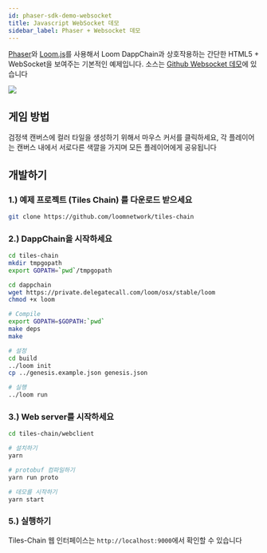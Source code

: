 ```yaml
---
id: phaser-sdk-demo-websocket
title: Javascript WebSocket 데모
sidebar_label: Phaser + Websocket 데모
---
```

[Phaser](http://phaser.io)와 [Loom.js](https://github.com/loomnetwork/loom-js)를 사용해서 Loom DappChain과 상호작용하는 간단한 HTML5 + WebSocket을 보여주는 기본적인 예제입니다. 소스는 [Github Websocket 데모](https://github.com/loomnetwork/tiles-chain)에 있습니다

![](https://camo.githubusercontent.com/9d49b0ce78d692e69d1dd571bc8d1aafe5b806a8/68747470733a2f2f647a776f6e73656d72697368372e636c6f756466726f6e742e6e65742f6974656d732f315232363044327030713370304d33693232304a2f53637265656e2532305265636f7264696e67253230323031382d30352d3232253230617425323031302e3233253230414d2e6769663f763d3961353539316139)

## 게임 방법

검정색 캔버스에 컬러 타일을 생성하기 위해서 마우스 커서를 클릭하세요, 각 플레이어는 캔버스 내에서 서로다른 색깔을 가지며 모든 플레이어에게 공유됩니다

## 개발하기

### 1.) 예제 프로젝트 (Tiles Chain) 를 다운로드 받으세요

```bash
git clone https://github.com/loomnetwork/tiles-chain
```

### 2.) DappChain을 시작하세요

```bash
cd tiles-chain
mkdir tmpgopath
export GOPATH=`pwd`/tmpgopath

cd dappchain
wget https://private.delegatecall.com/loom/osx/stable/loom
chmod +x loom

# Compile
export GOPATH=$GOPATH:`pwd`
make deps
make

# 설정
cd build
../loom init
cp ../genesis.example.json genesis.json

# 실행
../loom run
```

### 3.) Web server를 시작하세요

```bash
cd tiles-chain/webclient

# 설치하기
yarn

# protobuf 컴파일하기
yarn run proto

# 데모를 시작하기
yarn start

```

### 5.) 실행하기

Tiles-Chain 웹 인터페이스는 `http://localhost:9000`에서 확인할 수 있습니다